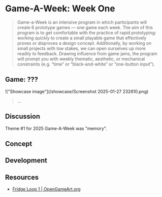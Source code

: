 # Game-A-Week: Week One

> Game-a-Week is an intensive program in which participants will create 6 prototype games  — one game each week. The aim of this program is to get comfortable with the practice of rapid prototyping: working quickly to create a small playable game that effectively proves or disproves a design concept. Additionally, by working on small projects with low stakes, we can open ourselves up more readily to feedback. Drawing influence from game jams, the program will prompt you with weekly thematic, aesthetic, or mechanical constraints (e.g. “time” or “black-and-white” or “one-button input”).

## Game: ???

!["Showcase image"](/showcase/Screenshot 2025-01-27 232610.png)

> ...


## Discussion

Theme #1 for 2025 Game-A-Week was "memory". 


## Concept



## Development


## Resources
* [Fridge Loop 1 | OpenGameArt.org](https://opengameart.org/content/fridge-loop-1) 